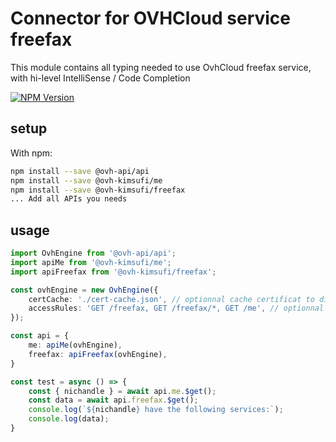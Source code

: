 # Connector for OVHCloud service freefax

This module contains all typing needed to use OvhCloud freefax service, with hi-level IntelliSense / Code Completion

[![NPM Version](https://img.shields.io/npm/v/@ovh-kimsufi/freefax.svg?style=flat)](https://www.npmjs.org/package/@ovh-kimsufi/freefax)

## setup

With npm:
````bash
npm install --save @ovh-api/api
npm install --save @ovh-kimsufi/me
npm install --save @ovh-kimsufi/freefax
... Add all APIs you needs
````

## usage

````typescript
import OvhEngine from '@ovh-api/api';
import apiMe from '@ovh-kimsufi/me';
import apiFreefax from '@ovh-kimsufi/freefax';

const ovhEngine = new OvhEngine({ 
    certCache: './cert-cache.json', // optionnal cache certificat to disk
    accessRules: 'GET /freefax, GET /freefax/*, GET /me', // optionnal limit the requested privileges.
});

const api = {
    me: apiMe(ovhEngine),
    freefax: apiFreefax(ovhEngine),
}

const test = async () => {
    const { nichandle } = await api.me.$get();
    const data = await api.freefax.$get();
    console.log(`${nichandle} have the following services:`);
    console.log(data);
}

````